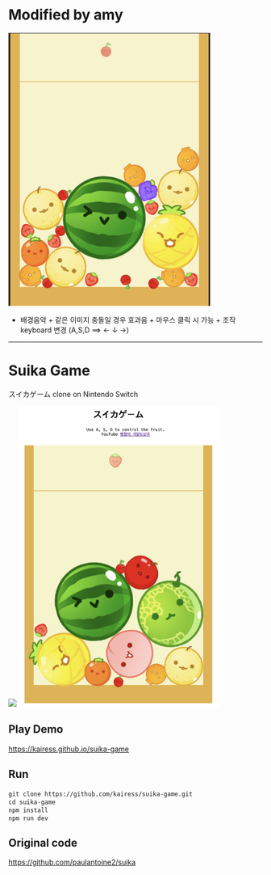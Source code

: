 
# Modified by amy
<img src="amys.jpeg" width="400px"/>

- 배경음악 + 같은 이미지 충돌일 경우 효과음 + 마우스 클릭 시 가능 + 조작 keyboard 변경 (A,S,D  ==>  ← ↓ →)

---
# Suika Game

スイカゲーム clone on Nintendo Switch

<img src="shorts.gif" width="600px"/>

<img src="result.png" width="400px"/>

## Play Demo

https://kairess.github.io/suika-game

## Run

```
git clone https://github.com/kairess/suika-game.git
cd suika-game
npm install
npm run dev
```

## Original code

https://github.com/paulantoine2/suika
